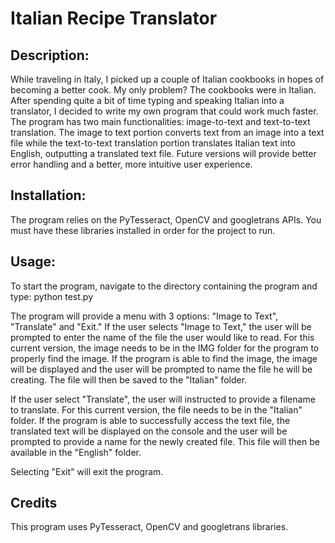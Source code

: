 # Italian Recipe Translator

## Description:
While traveling in Italy, I picked up a couple of Italian cookbooks in hopes of becoming a better cook.  My only problem?  The cookbooks were in Italian.  After spending quite a bit of time typing and speaking Italian into a translator, I decided to write my own program that could work much faster.  The program has two main functionalities: image-to-text and text-to-text translation.  The image to text portion converts text from an image into a text file while the text-to-text translation portion translates Italian text into English, outputting a translated text file.  Future versions will provide better error handling and a better, more intuitive user experience.  

## Installation:
The program relies on the PyTesseract, OpenCV and googletrans APIs.  You must have these libraries installed in order for the project to run.  

## Usage:
To start the program, navigate to the directory containing the program and type:
python test.py

The program will provide a menu with 3 options: "Image to Text", "Translate" and "Exit."  If the user selects "Image to Text," the user will be prompted to enter the name of the file the user would like to read.  For this current version, the image needs to be in the IMG folder for the program to properly find the image.  If the program is able to find the image, the image will be displayed and the user will be prompted to name the file he will be creating.  The file will then be saved to the "Italian" folder.  

If the user select "Translate", the user will instructed to provide a filename to translate.  For this current version, the file needs to be in the "Italian" folder.  If the program is able to successfully access the text file, the translated text will be displayed on the console and the user will be prompted to provide a name for the newly created file.  This file will then be available in the "English" folder.  

Selecting "Exit" will exit the program.

## Credits
This program uses PyTesseract, OpenCV and googletrans libraries.  
